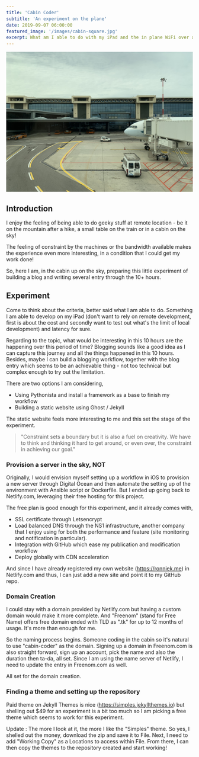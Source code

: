 ```yaml
---
title: 'Cabin Coder'
subtitle: 'An experiment on the plane'
date: 2019-09-07 06:00:00
featured_image: '/images/cabin-square.jpg'
excerpt: What am I able to do with my iPad and the in plane WiFi over a 10 hours flight? This page shows everything about the experiment I am doing in the cabin, from my intention to the project details and the result.
---
```


![](/images/waiting-to-takeoff.jpg)

## Introduction
I enjoy the feeling of being able to do geeky stuff at remote location - be it on the mountain after a hike, a small table on the train or in a cabin on the sky!

The feeling of constraint by the machines or the bandwidth available makes the experience even more interesting, in a condition that I could get my work done! 

So, here I am, in the cabin up on the sky, preparing this little experiment of building a blog and writing several entry through the 10+ hours. 

## Experiment
Come to think about the criteria, better said what I am able to do. Something I am able to develop on my iPad (don't want to rely on remote development, first is about the cost and secondly want to test out what's the limit of local development) and latency for sure. 

Regarding to the topic, what would be interesting in this 10 hours are the happening over this period of time? Blogging sounds like a good idea as I can capture this journey and all the things happened in this 10 hours. Besides, maybe I can build a blogging workflow, together with the blog entry which seems to be an achievable thing - not too technical but complex enough to try out the limitation.

There are two options I am considering,
- Using  Pythonista and install a framework as a base to finish my workflow
- Building a static website using Ghost / Jekyll

The static website feels more interesting to me and this set the stage of the experiment.

> "Constraint sets a boundary but it is also a fuel on creativity. We have to think and thinking it hard to get around, or even over, the constraint in achieving our goal."

### Provision a server in the sky, NOT
Originally, I would envision myself setting up a workflow in iOS to provision a new server through Digital Ocean and then automate the setting up of the environment with Ansible script or Dockerfile. But I ended up going back to Netlify.com, leveraging their free hosting for this project.

The free plan is good enough for this experiment, and it already comes with,
- SSL certificate through Letsencrypt
- Load balanced DNS through the NS1 infrastructure, another company that I enjoy using for both the performance and feature (site monitoring and notification in particular).
- Integration with GitHub which ease my publication and modification workflow
- Deploy globally with CDN acceleration

And since I have already registered my own website (https://ronniek.me) in Netlify.com and thus, I can just add a new site and point it to my GitHub repo.

### Domain Creation
I could stay with a domain provided by Netlify.com but having a custom domain would make it more complete. And "Freenom" (stand for Free Name) offers free domain ended with TLD as ".tk" for up to 12 months of usage. It's more than enough for me.

So the naming process begins. Someone coding in the cabin so it's natural to use "cabin-coder" as the domain. Signing up a domain in Freenom.com is also straight forward, sign up an account, pick the name and also the duration then ta-da, all set. Since I am using the name server of Netlify, I need to update the entry in Freenom.com as well. 

All set for the domain creation.

### Finding a theme and setting up the repository
Paid theme on Jekyll Themes is nice (https://simples.jekyllthemes.io) but shelling out $49 for an experiment is a bit too much so I am picking a free theme which seems to work for this experiment.

Update : The more I look at it, the more I like the "Simples" theme. So yes, I shelled out the money, download the zip and save it to File. Next, I need to add "Working Copy" as a Locations to access within File. From there, I can then copy the themes to the repository created and start working!



